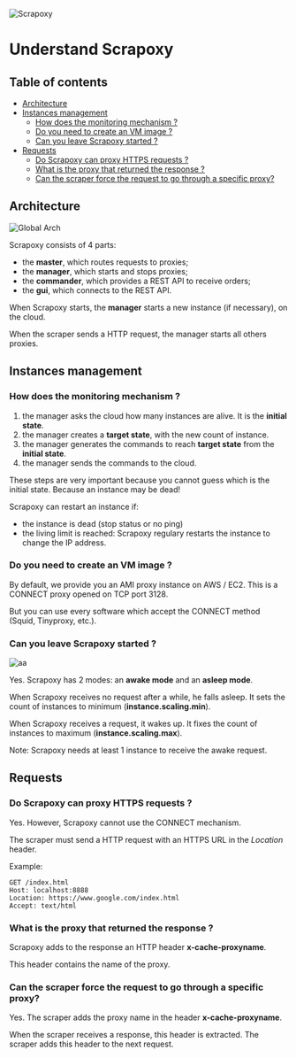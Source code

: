![Scrapoxy](https://raw.githubusercontent.com/fabienvauchelles/scrapoxy/master/docs/logo.png)


# Understand Scrapoxy

## Table of contents

- [Architecture](#architecture)
- [Instances management](#instances-management)
    - [How does the monitoring mechanism ?](#how-does-the-monitoring-mechanism-)
    - [Do you need to create an VM image ?](#do-you-need-to-create-an-vm-image-)
    - [Can you leave Scrapoxy started ?](#can-you-leave-scrapoxy-started-)
- [Requests](#requests)
    - [Do Scrapoxy can proxy HTTPS requests ?](#do-scrapoxy-can-proxy-https-requests-)
    - [What is the proxy that returned the response ?](#what-is-the-proxy-that-returned-the-response-)
    - [Can the scraper force the request to go through a specific proxy?](#can-the-scraper-force-the-request-to-go-through-a-specific-proxy)


## Architecture

![Global Arch](https://raw.githubusercontent.com/fabienvauchelles/scrapoxy/master/docs/user_manual/global_arch.jpg)

Scrapoxy consists of 4 parts:

- the **master**, which routes requests to proxies;
- the **manager**, which starts and stops proxies;
- the **commander**, which provides a REST API to receive orders;
- the **gui**, which connects to the REST API.

When Scrapoxy starts, the **manager** starts a new instance (if necessary), on the cloud.

When the scraper sends a HTTP request, the manager starts all others proxies.


## Instances management

### How does the monitoring mechanism ?

1. the manager asks the cloud how many instances are alive. It is the **initial state**.
2. the manager creates a **target state**, with the new count of instance.
3. the manager generates the commands to reach **target state** from the **initial state**.
4. the manager sends the commands to the cloud.
 
These steps are very important because you cannot guess which is the initial state. 
Because an instance may be dead!

Scrapoxy can restart an instance if:

- the instance is dead (stop status or no ping)
- the living limit is reached: Scrapoxy regulary restarts the instance to change the IP address.


### Do you need to create an VM image ?

By default, we provide you an AMI proxy instance on AWS / EC2. This is a CONNECT proxy opened on TCP port 3128.

But you can use every software which accept the CONNECT method (Squid, Tinyproxy, etc.).


### Can you leave Scrapoxy started ?

![aa](https://raw.githubusercontent.com/fabienvauchelles/scrapoxy/master/docs/user_manual/asleep-awake.png)

Yes. Scrapoxy has 2 modes: an **awake mode** and an **asleep mode**.

When Scrapoxy receives no request after a while, he falls asleep.
It sets the count of instances to minimum (**instance.scaling.min**).

When Scrapoxy receives a request, it wakes up.
It fixes the count of instances to maximum (**instance.scaling.max**).

Note: Scrapoxy needs at least 1 instance to receive the awake request.


## Requests

### Do Scrapoxy can proxy HTTPS requests ?

Yes. However, Scrapoxy cannot use the CONNECT mechanism.

The scraper must send a HTTP request with an HTTPS URL in the *Location* header.

Example:

```
GET /index.html
Host: localhost:8888
Location: https://www.google.com/index.html
Accept: text/html
```

### What is the proxy that returned the response ?
 
Scrapoxy adds to the response an HTTP header **x-cache-proxyname**.
 
This header contains the name of the proxy.



### Can the scraper force the request to go through a specific proxy?

Yes. The scraper adds the proxy name in the header **x-cache-proxyname**.

When the scraper receives a response, this header is extracted.
The scraper adds this header to the next request.
